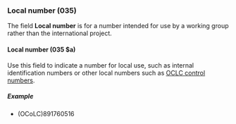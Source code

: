 ### Local number (035)

The field **Local number** is for a number intended for use by a working group rather than the international project.

#### Local number (035 $a)  

Use this field to indicate a number for local use, such as internal identification numbers or other local numbers such
as [OCLC control numbers](https://help.oclc.org/Metadata_Services/WorldShare_Collection_Manager/Choose_your_Collection_Manager_workflow/Data_sync_collections/Prepare_your_data/30035_field_and_OCLC_control_numbers). 

##### Example  

- (OCoLC)891760516
